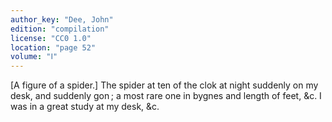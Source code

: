 ```yaml
---
author_key: "Dee, John"
edition: "compilation"
license: "CC0 1.0"
location: "page 52"
volume: "Ⅰ"
---
```

[A figure of a spider.] The spider at ten of the clok at night suddenly on my
desk, and suddenly gon ; a most rare one in bygnes and length of feet, &c. I
was in a great study at my desk, &c.
